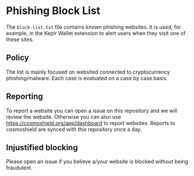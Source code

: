# Phishing Block List
The `block-list.txt` file contains known phishing websites. It is used, for example, in the Keplr Wallet extension to alert users when they visit one of these sites.

## Policy
The list is mainly focused on websited connected to cryptocurrency phishing/malware. Each case is evaluated on a case by case basis. 

## Reporting
To report a website you can open a issue on this repository and we will review the website. Otherwise you can also use https://cosmoshield.org/app/dashboard to report websites.
Reports to cosmoshield are synced with this repository once a day. 

## Injustified blocking
Please open an issue if you believe a/your website is blocked without being fraudulent.
